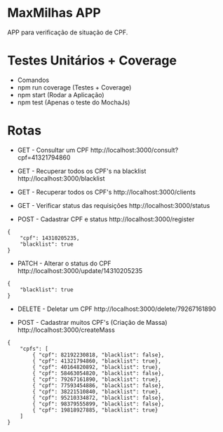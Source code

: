 # MaxMilhas APP

APP para verificação de situação de CPF.

# Testes Unitários + Coverage
- Comandos
- npm run coverage (Testes + Coverage)
- npm start (Rodar a Aplicação)
- npm test (Apenas o teste do MochaJs)

# Rotas
- GET - Consultar um CPF
http://localhost:3000/consult?cpf=41321794860

- GET - Recuperar todos os CPF's na blacklist
http://localhost:3000/blacklist

- GET - Recuperar todos os CPF's
http://localhost:3000/clients

- GET - Verificar status das requisições
http://localhost:3000/status

- POST - Cadastrar CPF e status
http://localhost:3000/register
```
{
    "cpf": 14310205235,
    "blacklist": true
}
```

- PATCH - Alterar o status do CPF
http://localhost:3000/update/14310205235
```
{
	"blacklist": true
}
```

- DELETE - Deletar um CPF
http://localhost:3000/delete/79267161890

- POST - Cadastrar muitos CPF's (Criação de Massa) 
http://localhost:3000/createMass
```
{
	"cpfs": [
	    { "cpf": 82192230818, "blacklist": false},
	    { "cpf": 41321794860, "blacklist": true},
	    { "cpf": 40164820892, "blacklist": true},
	    { "cpf": 58463054820, "blacklist": false},
	    { "cpf": 79267161890, "blacklist": true},
	    { "cpf": 77593454886, "blacklist": false},
	    { "cpf": 38221510840, "blacklist": true},
	    { "cpf": 95210334872, "blacklist": false},
	    { "cpf": 98379555899, "blacklist": false},
	    { "cpf": 19818927885, "blacklist": true}
	]
}
```